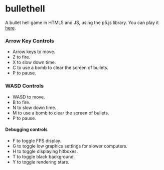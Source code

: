 # bullethell
A bullet hell game in HTML5 and JS, using the p5.js library. You can play it
[here](https://rsaihe.github.io/bullethell).

### Arrow Key Controls
* Arrow keys to move.
* Z to fire.
* X to slow down time.
* C to use a bomb to clear the screen of bullets.
* P to pause.

### WASD Controls
* WASD to move.
* B to fire.
* N to slow down time.
* M to use a bomb to clear the screen of bullets.
* P to pause.

#### Debugging controls
* F to toggle FPS display.
* G to toggle low graphics settings for slower computers.
* H to toggle displaying hitboxes.
* T to toggle black background.
* Y to toggle rendering stars.
